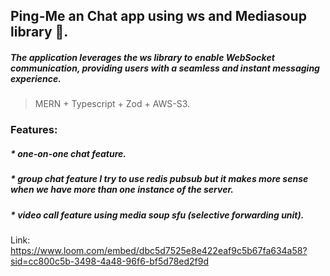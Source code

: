 ## Ping-Me an Chat app using ws and Mediasoup library 🚀.

##### The application leverages the ws library to enable WebSocket communication, providing users with a seamless and instant messaging experience.

> MERN + Typescript + Zod + AWS-S3.

### Features:

##### \* one-on-one chat feature.

##### \* group chat feature I try to use redis pubsub but it makes more sense when we have more than one instance of the server.

##### \* video call feature using media soup sfu (selective forwarding unit).

Link: https://www.loom.com/embed/dbc5d7525e8e422eaf9c5b67fa634a58?sid=cc800c5b-3498-4a48-96f6-bf5d78ed2f9d
